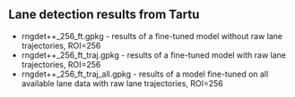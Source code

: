 ## Lane detection results from Tartu


* rngdet++_256_ft.gpkg - results of a fine-tuned model without raw lane trajectories, ROI=256 
* rngdet++_256_ft_traj.gpkg - results of a fine-tuned model with raw lane trajectories, ROI=256 
* rngdet++_256_ft_traj_all.gpkg - results of a model fine-tuned on all available lane data with raw lane trajectories, ROI=256
